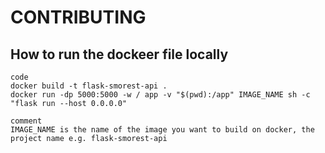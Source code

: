 # CONTRIBUTING

## How to run the dockeer file locally

```
code
docker build -t flask-smorest-api .
docker run -dp 5000:5000 -w / app -v "$(pwd):/app" IMAGE_NAME sh -c "flask run --host 0.0.0.0"

comment
IMAGE_NAME is the name of the image you want to build on docker, the project name e.g. flask-smorest-api
```